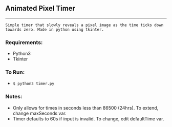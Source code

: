 ## **Animated Pixel Timer**
---
    Simple timer that slowly reveals a pixel image as the time ticks down towards zero. Made in python using tkinter. 

### Requirements:
- Python3
- Tkinter 

### To Run:
- `$ python3 timer.py`

### Notes:
- Only allows for times in seconds less than 86500 (24hrs). To extend, change maxSeconds var.
- Timer defaults to 60s if input is invalid. To change, edit defaultTime var.
